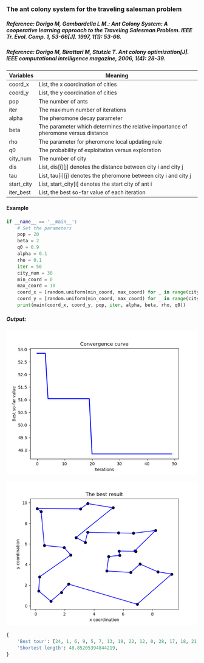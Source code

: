 ### The ant colony system for the traveling salesman problem

##### Reference: Dorigo M, Gambardella L M.: Ant Colony System: A cooperative learning approach to the Traveling Salesman Problem. IEEE Tr. Evol. Comp. 1, 53-66[J]. 1997, 1(1): 53-66.

##### Reference: Dorigo M, Birattari M, Stutzle T. Ant colony optimization[J]. IEEE computational intelligence magazine, 2006, 1(4): 28-39.

| Variables  | Meaning                                                      |
| ---------- | ------------------------------------------------------------ |
| coord_x    | List, the x coordination of cities                           |
| coord_y    | List, the y coordination of cities                           |
| pop        | The number of ants                                           |
| iter       | The maximum number of iterations                             |
| alpha      | The pheromone decay parameter                                |
| beta       | The parameter which determines the relative importance of pheromone versus distance |
| rho        | The parameter for pheromone local updating rule              |
| q0         | The probability of exploitation versus exploration           |
| city_num   | The number of city                                           |
| dis        | List, dis\[i\]\[j\] denotes the distance between city i and city j |
| tau        | List, tau\[i\]\[j\] denotes the pheromone between city i and city j |
| start_city | List, start_city[i] denotes the start city of ant i          |
| iter_best  | List, the best so-far value of each iteration                |

#### Example

```python
if __name__ == '__main__':
    # Set the parameters
    pop = 20
    beta = 2
    q0 = 0.9
    alpha = 0.1
    rho = 0.1
    iter = 50
    city_num = 30
    min_coord = 0
    max_coord = 10
    coord_x = [random.uniform(min_coord, max_coord) for _ in range(city_num)]
    coord_y = [random.uniform(min_coord, max_coord) for _ in range(city_num)]
    print(main(coord_x, coord_y, pop, iter, alpha, beta, rho, q0))
```

##### Output:

![image](https://github.com/Xavier-MaYiMing/The-ant-colony-system-for-the-traveling-salesman-problem/blob/main/convergence%20curve.png)

![image](https://github.com/Xavier-MaYiMing/The-ant-colony-system-for-the-traveling-salesman-problem/blob/main/result.png)

```python
{
    'Best tour': [24, 1, 6, 9, 5, 7, 13, 19, 22, 12, 0, 28, 17, 18, 21, 16, 11, 23, 3, 27, 20, 10, 25, 14, 26, 2, 15, 4, 8, 29, 24], 
    'Shortest length': 48.85205394844219,
}

```

